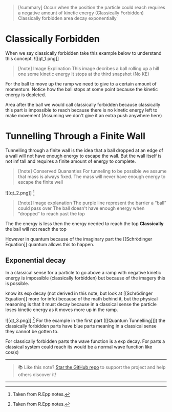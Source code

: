 
>[!summary]
> Occur when the position the particle could reach requires a negative amount of kinetic energy (Classically Forbidden)
> Classically forbidden area decay exponentially 

# Classically Forbidden 
When we say classically forbidden take this example below to understand this concept.
![[qt_1.png]]
> [!note] Image Explination
> This image decribes a ball rolling up a hill one some kinetic energy
> It stops at the third snapshot (No KE)
> 

For the ball to move up the ramp we need to give to a certain amount of momentum. Notice how the ball stops at some point because the kinetic energy is depleted. 

Area after the ball we would call classically forbidden because classically this part is impossible to reach because there is no kinetic energy left to make movement (Assuming we don't give it an extra push anywhere here)

# Tunnelling Through a Finite Wall
Tunnelling through a finite wall is the idea that a ball dropped at an edge of a wall will not have enough energy to escape the wall. But the wall itself is not inf tall and requires a finite amount of energy to complete.

> [!note] Conserved Quananties
> For tunneling to be possible we assume that mass is always fixed.
> The mass will never have enough energy to escape the finite well 


![[qt_2.png]]
[^1]
>[!note] Image explanation
  The purple line represent the barrier a “ball” could pass over
  The ball doesn't have enough energy when “dropped” to reach past the top


The the energy is less then the energy needed to reach the top **Classically** the ball will not reach the top

However in quantum because of the imaginary part the [[Schrödinger Equation]] quantum allows this to happen.

## Exponential decay
In a classical sense for a particle to go above a ramp with negative kinetic energy is impossible (classically forbidden) but because of the imagery this is possible. 

know its exp decay (not derived in this note, but look at [[Schrödinger Equation]] more for info) because of the math behind it, but the physical reasoning is that it must decay because in a classical sense the particle loses kinetic energy as it moves more up in the ramp.

![[qt_3.png]]
[^1]
For the example in the first part ([[Quantum Tunnelling]]])
the classically forbidden parts have blue parts meaning in a classical sense they cannot be gotten to. 

For classically forbidden parts the wave function is a exp decay.
For parts a classical system could reach its would be a normal wave function like cos(x) 

[^1]: Taken from R.Epp notes.


---

> 📚 Like this note? [Star the GitHub repo](https://github.com/rajeevphysics/Thinkbook) to support the project and help others discover it!

---
